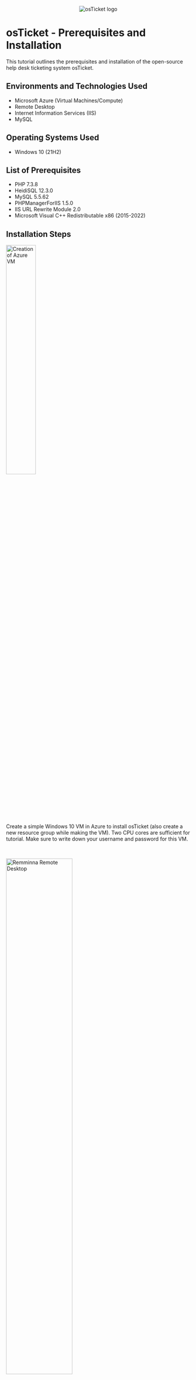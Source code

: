 <p align="center">
<img src="https://i.imgur.com/Clzj7Xs.png" alt="osTicket logo"/>
</p>

<h1>osTicket - Prerequisites and Installation</h1>
This tutorial outlines the prerequisites and installation of the open-source help desk ticketing system osTicket.<br />

<h2>Environments and Technologies Used</h2>

- Microsoft Azure (Virtual Machines/Compute)
- Remote Desktop
- Internet Information Services (IIS)
- MySQL

<h2>Operating Systems Used </h2>

- Windows 10</b> (21H2)

<h2>List of Prerequisites</h2>

- PHP 7.3.8
- HeidiSQL 12.3.0
- MySQL 5.5.62
- PHPManagerForIIS 1.5.0
- IIS URL Rewrite Module 2.0
- Microsoft Visual C++ Redistributable x86 (2015-2022)

<h2>Installation Steps</h2>

<p>
<img src="https://github.com/jckaizen/osTicket-cycles/assets/57122203/0addb192-9abb-46ab-89c0-c19efefc9a77" width="40%" alt="Creation of Azure VM"/>
</p>
<p>
Create a simple Windows 10 VM in Azure to install osTicket (also create a new resource group while making the VM). Two CPU cores are sufficient for tutorial. Make sure to write down your username and password for this VM.
</p>
<br/>

<p>
<img src="https://github.com/jckaizen/osTicket-cycles/assets/57122203/7e00876c-413d-4a1e-ab66-3065a0ecd823" width="60%" alt="Remminna Remote Desktop"/>
</p>
<p>
Next, we will remote into the VM using RDP (remote desktop protocol). Since I'm using Linux, I will use Remmina for my remote desktop client. If you're on Windows, you can just use the built-in remote desktop application. MacOS will need a third-party client just like Linux.
</p>
<p>
  Create a new RDP connection and plug in the public IP of your VM (you can obtain this by going to the main page of your VM in Azure and copy it) and the username and password when you created first created your VM.
</p>
- <br />

<p>
- <img src="https://i.imgur.com/DJmEXEB.png" height="80%" width="80%" alt="Disk Sanitization Steps"/>
</p>
<p>
- Lorem ipsum dolor sit amet, consectetur adipiscing elit, sed do eiusmod tempor incididunt ut labore et dolore magna aliqua. Ut enim ad minim veniam, quis nostrud exercitation ullamco laboris nisi ut aliquip ex ea commodo consequat. Duis aute irure dolor in reprehenderit in voluptate velit esse cillum dolore eu fugiat nulla pariatur.
</p>
- <br />
